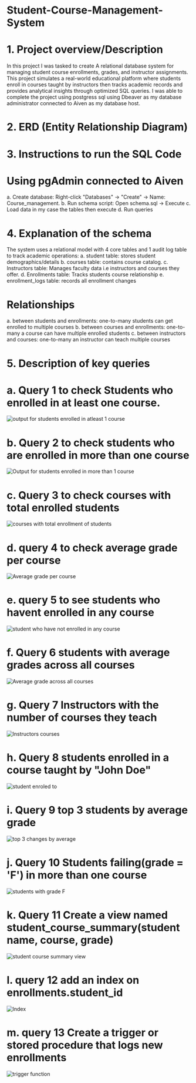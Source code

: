 # Student-Course-Management-System
# 1. Project overview/Description
In this project I was tasked to create A relational database system for managing student course enrollments, grades, and instructor assignments.  This project simulates a real-world educational platform where students enroll in courses taught by instructors then tracks academic records and provides analytical insights through optimized SQL queries. I was able to complete the project using postgress sql using Dbeaver as my database administrator connected to Aiven as my database host.
# 2. ERD (Entity Relationship Diagram)

# 3. Instructions to run the SQL Code
# Using pgAdmin connected to Aiven
a. Create database: Right-click "Databases" → "Create" → Name: Course_management.
b. Run schema script: Open schema.sql → Execute
c. Load data in my case the tables then execute
d. Run queries 
# 4. Explanation of the schema
The system uses a relational model with 4 core tables and 1 audit log table to track academic operations:
a. student table: stores student demographics/details
b. courses table: contains course catalog.
c. Instructors table: Manages faculty data i.e instructors and courses they offer.
d. Enrollments table: Tracks students course relationship
e. enrollment_logs table: records all enrollment changes
# Relationships
a. between students and enrollments: one-to-many
students can get enrolled to multiple courses
b. between courses and enrollments: one-to-many
a course can have multiple enrolled students
c. between instructors and courses: one-to-many
an instructor can teach multiple courses
# 5. Description of key queries

# a. Query 1 to check Students who enrolled in at least one course.
![output for students enrolled in atleast 1 course](https://github.com/user-attachments/assets/bc146d4f-0fa9-4695-9a75-1008bda2d888)
# b. Query 2 to check students who are enrolled in more than one course
![Output for students enrolled in more than 1 course](https://github.com/user-attachments/assets/3a31ce7a-780b-4d5f-9776-a98bd2b99383)
# c. Query 3 to check courses with total enrolled students
![courses with total enrollment of students](https://github.com/user-attachments/assets/d66b53f3-901c-45de-a156-3a167129a829)
# d. query 4 to check average grade per course
![Average grade per course](https://github.com/user-attachments/assets/3c79403c-285d-4710-ba7b-6b7f7d9ae1d1)
# e. query 5 to see students who havent enrolled in any course
![student who have not enrolled in any course](https://github.com/user-attachments/assets/61e527f2-0251-41dd-8030-606fcdc2268f)
# f. Query 6 students with average grades across all courses
![Average grade across all courses](https://github.com/user-attachments/assets/f060f8cb-559f-44d7-86ff-f9568940d6d1)
# g. Query 7 Instructors with the number of courses they teach
![Instructors courses](https://github.com/user-attachments/assets/5e4a2d93-6e16-489a-ab33-3c5606875475)
# h. Query 8 students enrolled in a course taught by "John Doe"
![student enroled to](https://github.com/user-attachments/assets/74671b8d-b4c1-4dc0-9525-996cc54a44f4)
# i. Query 9 top 3 students by average grade
![top 3 changes by average](https://github.com/user-attachments/assets/06ae3275-dfcf-4bfc-985b-87dbb02f791e)
# j. Query 10 Students failing(grade = 'F') in more than one course
![students with grade F](https://github.com/user-attachments/assets/dcca53ea-3182-4926-b015-25cbbc594c3b)
# k. Query 11 Create a view named student_course_summary(student name, course, grade)
![student course summary view](https://github.com/user-attachments/assets/5971acbf-ce33-4b5f-b48c-8723c1e30629)
# l. query 12 add an index on enrollments.student_id
![Index](https://github.com/user-attachments/assets/e20f8bc4-21c2-49fe-a106-068e7eaf207f)
# m. query 13 Create a trigger or stored procedure that logs new enrollments
![trigger function](https://github.com/user-attachments/assets/364cca4f-8a6c-41c2-af60-49f852adc6bb)


